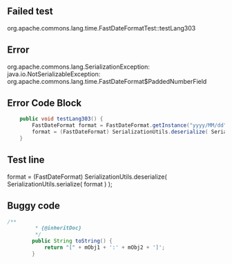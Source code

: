 

## Failed test
org.apache.commons.lang.time.FastDateFormatTest::testLang303

## Error
org.apache.commons.lang.SerializationException: java.io.NotSerializableException: org.apache.commons.lang.time.FastDateFormat$PaddedNumberField

## Error Code Block
```java
    public void testLang303() {
        FastDateFormat format = FastDateFormat.getInstance("yyyy/MM/dd");
        format = (FastDateFormat) SerializationUtils.deserialize( SerializationUtils.serialize( format ) );
    }
```

## Test line
format = (FastDateFormat) SerializationUtils.deserialize( SerializationUtils.serialize( format ) );

## Buggy code
```java
/**
         * {@inheritDoc}
         */
        public String toString() {
            return "[" + mObj1 + ':' + mObj2 + ']';
        }
```